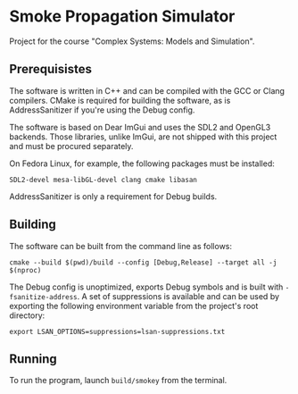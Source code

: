 # Smoke Propagation Simulator

Project for the course "Complex Systems: Models and Simulation".

## Prerequisistes

The software is written in C++ and can be compiled with the GCC or Clang compilers. CMake is required for building the software, as is AddressSanitizer if you're using the Debug config.

The software is based on Dear ImGui and uses the SDL2 and OpenGL3 backends. Those libraries, unlike ImGui, are not shipped with this project and must be procured separately.

On Fedora Linux, for example, the following packages must be installed:

```
SDL2-devel mesa-libGL-devel clang cmake libasan
```

AddressSanitizer is only a requirement for Debug builds. 


## Building

The software can be built from the command line as follows:

```
cmake --build $(pwd)/build --config [Debug,Release] --target all -j $(nproc)
```

The Debug config is unoptimized, exports Debug symbols and is built with `-fsanitize-address`. A set of suppressions is available and can be used by exporting the following environment variable from the project's root directory:

```
export LSAN_OPTIONS=suppressions=lsan-suppressions.txt
```

## Running

To run the program, launch `build/smokey` from the terminal.